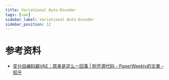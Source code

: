 ```yaml
---
title: Variational Auto-Encoder
tags: [vae]
sidebar_label: Variational Auto-Encoder
sidebar_position: 12
---
```



# 参考资料

* [变分自编码器VAE：原来是这么一回事 | 附开源代码 - PaperWeekly的文章 - 知乎](https://zhuanlan.zhihu.com/p/34998569)


